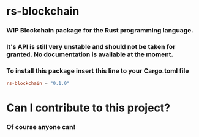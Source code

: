 # rs-blockchain

### WIP Blockchain package for the Rust programming language.

### It's API is still very unstable and should not be taken for granted. No documentation is available at the moment.

### To install this package insert this line to your Cargo.toml file

```toml
rs-blockchain = "0.1.0"
```

# Can I contribute to this project?

### Of course anyone can!